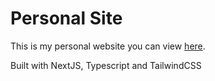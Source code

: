# Personal Site

This is my personal website you can view [here](https://jaehyeongpark.social).

Built with NextJS, Typescript and TailwindCSS
